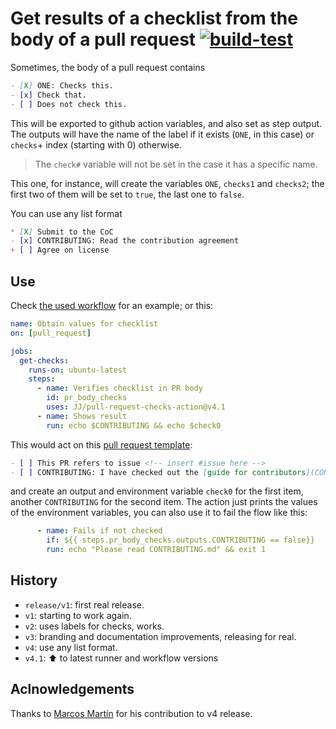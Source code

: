 # Get results of a checklist from the body of a pull request [![build-test](https://github.com/JJ/pull-request-checks-action/actions/workflows/test.yml/badge.svg)](https://github.com/JJ/pull-request-checks-action/actions/workflows/test.yml)

Sometimes, the body of a pull request contains

```markdown
- [X] ONE: Checks this.
- [x] Check that.
- [ ] Does not check this.
```

This will be exported to github action variables, and also set as step
output. The outputs will have the name of the label if it exists (`ONE`, in this
case) or `checks`+ index (starting with 0) otherwise.

> The `check#` variable will not be set in the case it has a specific name.

This one, for instance, will create the variables `ONE`, `checks1` and
`checks2`; the first two of them will be set to `true`, the last one to `false`.

You can use any list format

```markdown
* [X] Submit to the CoC
- [x] CONTRIBUTING: Read the contribution agreement
+ [ ] Agree on license
```

## Use

Check  [the used workflow](.github/workflows/get-pr-checks.html) for
an example; or this:

```yaml
name: Obtain values for checklist
on: [pull_request]

jobs:
  get-checks:
    runs-on: ubuntu-latest
    steps:
      - name: Verifies checklist in PR body
        id: pr_body_checks
        uses: JJ/pull-request-checks-action@v4.1
      - name: Shows result
        run: echo $CONTRIBUTING && echo $check0
```

This would act on this [pull request template](.github/PULL_REQUEST_TEMPLATE.md):

```markdown
- [ ] This PR refers to issue <!-- insert #issue here -->
- [ ] CONTRIBUTING: I have checked out the [guide for contributors](CONTRIBUTING.md).
```

and create an output and environment variable `check0` for the first item,
another `CONTRIBUTING` for the second item. The action just prints the values of
the environment variables, you can also use it to fail the flow like this:

```yaml
      - name: Fails if not checked
        if: ${{ steps.pr_body_checks.outputs.CONTRIBUTING == false}}
        run: echo "Please read CONTRIBUTING.md" && exit 1
```

## History

* `release/v1`: first real release.
* `v1`: starting to work again.
* `v2`: uses labels for checks, works.
* `v3`: branding and documentation improvements, releasing for real.
* `v4`: use any list format.
* `v4.1`: :arrow_up: to latest runner and workflow versions

## Aclnowledgements

Thanks to [Marcos Martín](https://github.com/marcosrmartin) for his contribution
to v4 release.
